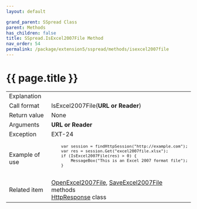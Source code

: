 ```yaml
---
layout: default

grand_parent: SSpread Class
parent: Methods
has_children: false
title: SSpread.IsExcel2007File Method
nav_order: 54
permalink: /package/extension5/sspread/methods/isexcel2007file
---
```

# {{ page.title }}

<table>
  <tr>
    <td>Explanation</td>
    <td colspan="2"></td>
  </tr>
  <tr>
    <td>Call format</td>
    <td colspan="2">IsExcel2007File(<b>URL or Reader</b>)</td>
  </tr>
  <tr>
    <td>Return value</td>
    <td colspan="2">None</td>
  </tr>  
  <tr>
    <td>Arguments</td>
    <td><b>URL or Reader</b></td>
    <td></td>
  </tr>
  <tr>
    <td>Exception</td>
    <td>EXT-24</td>
    <td></td>
  </tr>
  <tr>
    <td>Example of use</td>
    <td colspan="2"><code><pre>
    var session = findHttpSession("http://example.com");
    var res = session.Get("excel2007file.xlsx");
    if (IsExcel2007File(res) > 0) {
        MessageBox("This is an Excel 2007 format file");
    }
    </pre></code></td>
  </tr>
   <tr>
    <td>Related item</td>
    <td colspan="2"><a href="/package/extension5/sspread/methods/openexcel2007file">OpenExcel2007File</a>, <a href="/package/extension5/sspread/methods/saveexcel2007file">SaveExcel2007File</a> methods<br><a href="/package/httppackage/httpresponse">HttpResponse</a> class</td>
  </tr>
</table>
